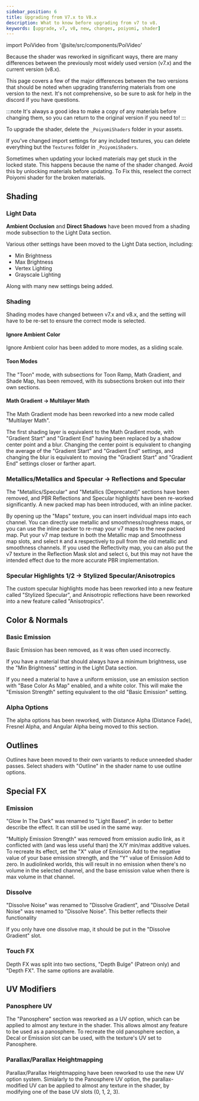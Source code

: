 ```yaml
---
sidebar_position: 6
title: Upgrading from V7.x to V8.x
description: What to know before upgrading from v7 to v8.
keywords: [upgrade, v7, v8, new, changes, poiyomi, shader]
---
```

import PoiVideo from '@site/src/components/PoiVideo' 

Because the shader was reworked in significant ways, there are many differences between the previously most widely used version (v7.x) and the current version (v8.x).

This page covers a few of the major differences between the two versions that should be noted when upgrading transferring materials from one version to the next. It's not comprehensive, so be sure to ask for help in the discord if you have questions.

:::note
It's always a good idea to make a copy of any materials before changing them, so you can return to the original version if you need to!
:::

To upgrade the shader, delete the `_PoiyomiShaders` folder in your assets.

If you've changed import settings for any included textures, you can delete everything but the `Textures` folder in `_PoiyomiShaders`.

Sometimes when updating your locked materials may get stuck in the locked state. This happens because the name of the shader changed. Avoid this by unlocking materials before updating. To Fix this, reselect the correct Poiyomi shader for the broken materials.

## Shading

### Light Data

**Ambient Occlusion** and **Direct Shadows** have been moved from a shading mode subsection to the Light Data section. 

Various other settings have been moved to the Light Data section, including:

- Min Brightness
- Max Brightness
- Vertex Lighting
- Grayscale Lighting

Along with many new settings being added.

### Shading

Shading modes have changed between v7.x and v8.x, and the setting will have to be re-set to ensure the correct mode is selected.

#### Ignore Ambient Color

Ignore Ambient color has been added to more modes, as a sliding scale.

#### Toon Modes

The "Toon" mode, with subsections for Toon Ramp, Math Gradient, and Shade Map, has been removed, with its subsections broken out into their own sections.

#### Math Gradient -> Multilayer Math

The Math Gradient mode has been reworked into a new mode called "Multilayer Math".

The first shading layer is equivalent to the Math Gradient mode, with "Gradient Start" and "Gradient End" having been replaced by a shadow center point and a blur. Changing the center point is equivalent to changing the average of the "Gradient Start" and "Gradient End" settings, and changing the blur is equivalent to moving the "Gradient Start" and "Gradient End" settings closer or farther apart.

### Metallics/Metallics and Specular -> Reflections and Specular

The "Metallics/Specular" and "Metallics (Deprecated)" sections have been removed, and PBR Reflections and Specular highlights have been re-worked significantly. A new packed map has been introduced, with an inline packer.

By opening up the "Maps" texture, you can insert individual maps into each channel. You can directly use metallic and smoothness/roughness maps, or you can use the inline packer to re-map your v7 maps to the new packed map. Put your v7 map texture in both the Metallic map and Smoothness map slots, and select `R` and `A` respectively to pull from the old metallic and smoothness channels. If you used the Reflectivity map, you can also put the v7 texture in the Reflection Mask slot and select `G`, but this may not have the intended effect due to the more accurate PBR implementation.

### Specular Highlights 1/2 -> Stylized Specular/Anisotropics

The custom specular highlights mode has been reworked into a new feature called "Stylized Specular", and Anisotropic reflections have been reworked into a new feature called "Anisotropics".

## Color & Normals

### Basic Emission

Basic Emission has been removed, as it was often used incorrectly.

If you have a material that should always have a minimum brightness, use the "Min Brightness" setting in the Light Data section.

If you need a material to have a uniform emission, use an emission section with "Base Color As Map" enabled, and a white color. This will make the "Emission Strength" setting equivalent to the old "Basic Emission" setting.

### Alpha Options

The alpha options has been reworked, with Distance Alpha (Distance Fade), Fresnel Alpha, and Angular Alpha being moved to this section.

## Outlines

Outlines have been moved to their own variants to reduce unneeded shader passes. Select shaders with "Outline" in the shader name to use outline options.

## Special FX

### Emission

"Glow In The Dark" was renamed to "Light Based", in order to better describe the effect. It can still be used in the same way.

"Multiply Emission Strength" was removed from emission audio link, as it conflicted with (and was less useful than) the X/Y min/max additive values. To recreate its effect, set the "X" value of Emission Add to the negative value of your base emission strength, and the "Y" value of Emission Add to zero. In audiolinked worlds, this will result in no emission when there's no volume in the selected channel, and the base emission value when there is max volume in that channel.

### Dissolve

"Dissolve Noise" was renamed to "Dissolve Gradient", and "Dissolve Detail Noise" was renamed to "Dissolve Noise". This better reflects their functionality

If you only have one dissolve map, it should be put in the "Dissolve Gradient" slot.

### Touch FX

Depth FX was split into two sections, "Depth Bulge" (Patreon only) and "Depth FX". The same options are available.

## UV Modifiers

### Panosphere UV

The "Panosphere" section was reworked as a UV option, which can be applied to almost any texture in the shader. This allows almost any feature to be used as a panosphere. To recreate the old panosphere section, a Decal or Emission slot can be used, with the texture's UV set to Panosphere.

### Parallax/Parallax Heightmapping

Parallax/Parallax Heightmapping have been reworked to use the new UV option system. Simialarly to the Panosphere UV option, the parallax-modified UV can be applied to almost any texture in the shader, by modifying one of the base UV slots (0, 1, 2, 3).
